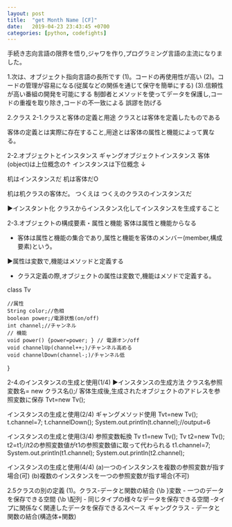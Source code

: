 ```yaml
---
layout: post
title:  "get Month Name [CF]"
date:   2019-04-23 23:43:45 +0700
categories: [python, codefights]
---
```


手続き志向言語の限界を悟り,ジャワを作り,プログラミング言語の主流になりました。

1.次は、オブジェクト指向言語の長所です
(1)。コードの再使用性が高い
(2)。コードの管理が容易になる(従属などの関係を通じて保守を簡単にする)
(3).信頼性が高い番組の開発を可能にする
制御者とメソッドを使ってデータを保護し,コードの重複を取り除き,コードの不一致による
誤謬を防げる

2.クラス
2-1.クラスと客体の定義と用途
クラスとは客体を定義したものである

客体の定義とは実際に存在すること,用途とは客体の属性と機能によって異なる。

2-2.オブジェクトとインスタンス
ギャングオブジェクトインスタンス
客体(object)は上位概念の↑
インスタンスは下位概念 ↓

机はインスタンスだ
机は客体だO

机は机クラスの客体だ。
つくえは つくえのクラスのインスタンスだ

 ▶インスタント化
クラスからインスタンス化してインスタンスを生成すること

2-3.オブジェクトの構成要素・属性と機能
客体は属性と機能からなる
- 客体は属性と機能の集合であり,属性と機能を客体のメンバー(member,構成要素)という。

 ▶属性は変数で,機能はメソッドと定義する
- クラス定義の際,オブジェクトの属性は変数で,機能はメソドで定義する。

class Tv

	//属性
	String color;//色相
	boolean power;/電源状態(on/off)
	int channel;//チャンネル
	// 機能
	void power() {power=power; } // 電源オン/off
	void channelUp(channel++;)/チャンネル高める
	void channelDown(channel-;)/チャンネル低

}


2-4.のインスタンスの生成と使用(1/4)
 ▶インスタンスの生成方法
クラス名参照変数名= new クラス名();/ 客体生成後,生成されたオブジェクトのアドレスを参照変数に保存
Tvt=new Tv();

インスタンスの生成と使用(2/4)
ギャングメソッド使用
Tvt=new Tv();
t.channel=7;
t.channelDown();
System.out.println(t.channel);//output=6

インスタンスの生成と使用(3/4)
参照変数転換
Tv t1=new Tv();
Tv t2=new Tv();
t2=t1;//t2の参照変数値がt1の参照変数値に取って代わられる
t1.channel=7;
System.out.println(t1.channel);
System.out.println(t2.channel);

インスタンスの生成と使用(4/4)
(a)一つのインスタンスを複数の参照変数が指す場合(可)
(b)複数のインスタンスを一つの参照変数が指す場合(不可)


2.5クラスの別の定義
(1)。クラス-データと関数の結合
{\b }変数 - 一つのデータを保存できる空間
{\b \配列 - 同じタイプの様々なデータを保存できる空間
‐タイプに関係なく関連したデータを保存できるスペース
ギャングクラス - データと関数の結合(構造体+関数)
